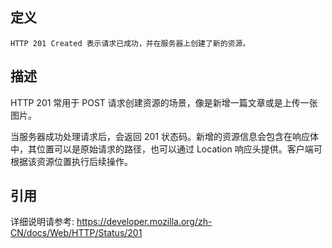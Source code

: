 ## 定义

```
HTTP 201 Created 表示请求已成功，并在服务器上创建了新的资源。
```

## 描述

HTTP 201 常用于 POST 请求创建资源的场景，像是新增一篇文章或是上传一张图片。

当服务器成功处理请求后，会返回 201 状态码。新增的资源信息会包含在响应体中，其位置可以是原始请求的路径，也可以通过 Location 响应头提供。客户端可根据该资源位置执行后续操作。

## 引用

详细说明请参考: https://developer.mozilla.org/zh-CN/docs/Web/HTTP/Status/201